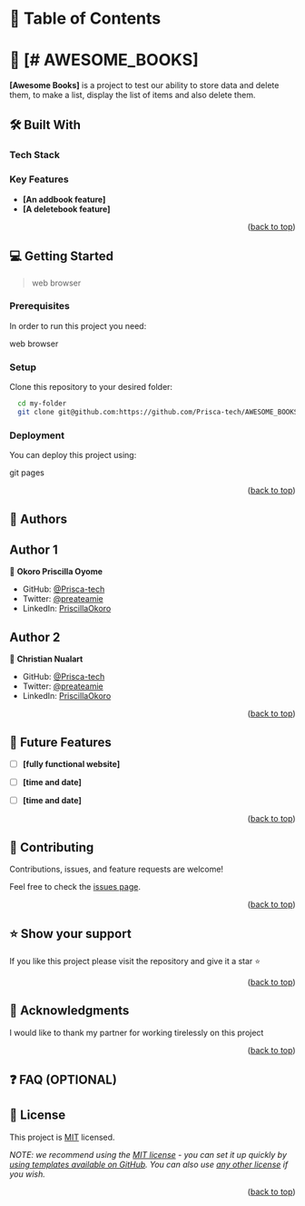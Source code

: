# 📗 Table of Contents

# 📖 [# AWESOME_BOOKS] <a name="'Awesome books' is a simple website that displays a list of books and allows you to add and remove books from that list."></a>

**[Awesome Books]** is a project to test our ability to store data and delete them, to make a list, display the list of items and also delete them.


## 🛠 Built With
<a name="html"></a>
<a name="css"></a>
<a name="javaScript"></a>

### Tech Stack 
<a name="javaScript"></a>
<a name="css"></a>
<a name="html"></a>

<!-- Features -->

### Key Features <a name="key-features"></a>

- **[An addbook feature]**
- **[A deletebook feature]**

<p align="right">(<a href="#awesome books">back to top</a>)</p>


<!-- GETTING STARTED -->

## 💻 Getting Started <a name="getting-started"></a>

> web browser


### Prerequisites

In order to run this project you need:

web browser
### Setup

Clone this repository to your desired folder:

```sh
  cd my-folder
  git clone git@github.com:https://github.com/Prisca-tech/AWESOME_BOOKS.git
```

### Deployment

You can deploy this project using:

git pages

<p align="right">(<a href="#awesome books">back to top</a>)</p>

<!-- AUTHORS -->

## 👥 Authors <a name="authors"></a>


## Author 1
👤 **Okoro Priscilla Oyome**

- GitHub: [@Prisca-tech](https://github.com/Prisca-tech)
- Twitter: [@preateamie](https://twitter.com/preateamie)
- LinkedIn: [PriscillaOkoro](https://www.linkedin.com/in/okoro-priscilla-oyome/)

## Author 2
👤 **Christian Nualart**

- GitHub: [@Prisca-tech](https://github.com/cnualartc)
- Twitter: [@preateamie](https://twitter.com/nualart)
- LinkedIn: [PriscillaOkoro](www.linkedin.com/in/cnualart)

<p align="right">(<a href="#readme-top">back to top</a>)</p>

<!-- FUTURE FEATURES -->

## 🔭 Future Features <a name="future-features"></a>

- [ ] **[fully functional website]**
- [ ] **[time and date]**
- [ ] **[time and date]**


<p align="right">(<a href="#awesome books">back to top</a>)</p>

<!-- CONTRIBUTING -->

## 🤝 Contributing <a name="contributing"></a>

Contributions, issues, and feature requests are welcome!

Feel free to check the [issues page](https://github.com/Prisca-tech/AWESOME_BOOKS/issues).

<p align="right">(<a href="#awesome books">back to top</a>)</p>

<!-- SUPPORT -->

## ⭐️ Show your support <a name="support"></a>

If you like this project please visit the repository and give it a star ⭐️ 

<p align="right">(<a href="#awesome_books">back to top</a>)</p>

<!-- ACKNOWLEDGEMENTS -->

## 🙏 Acknowledgments <a name="acknowledgements"></a>


I would like to thank my partner for working tirelessly on this project

<p align="right">(<a href="#awesome books">back to top</a>)</p>

<!-- FAQ (optional) -->

## ❓ FAQ (OPTIONAL) <a name="faq"></a>

<!-- LICENSE -->

## 📝 License <a name="license"></a>

This project is [MIT](./LICENSE) licensed.

_NOTE: we recommend using the [MIT license](https://choosealicense.com/licenses/mit/) - you can set it up quickly by [using templates available on GitHub](https://docs.github.com/en/communities/setting-up-your-project-for-healthy-contributions/adding-a-license-to-a-repository). You can also use [any other license](https://choosealicense.com/licenses/) if you wish._

<p align="right">(<a href="#readme-top">back to top</a>)</p>




